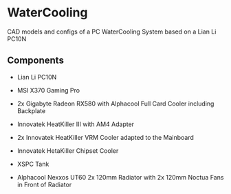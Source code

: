 # WaterCooling
CAD models and configs of a PC WaterCooling System based on a Lian Li PC10N

## Components

* Lian Li PC10N

* MSI X370 Gaming Pro

* 2x Gigabyte Radeon RX580 with Alphacool Full Card Cooler including Backplate

* Innovatek HeatKiller III with AM4 Adapter

* 2x Innovatek HeatKiller VRM Cooler adapted to the Mainboard

* Innovatek HetaKiller Chipset Cooler

* XSPC Tank

* Alphacool Nexxos UT60 2x 120mm Radiator with 2x 120mm Noctua Fans in Front of Radiator
